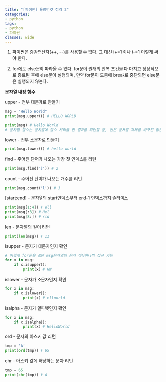 ```yaml
---
title: "[파이썬] 몰랐던것 정리 2"
categories:
- python
tags:
- python
- 파이썬
classes: wide
---
```


1. 파이썬은 증감연산자(++, --)를 사용할 수 없다. 그 대신 i+=1 이나 i-=1 이렇게 써야 한다.

2. for에도 else문이 따라올 수 있다. for문이 원래의 반복 조건을 다 마치고 정상적으로 종료된 후에 else문이 실행되며, 만약 for문이 도중에 break로 중단되면 else문은 실행되지 않는다.



**문자열 내장 함수**



upper - 전부 대문자로 만들기

```python
msg = "Hello World"
print(msg.upper()) # HELLO WORLD

print(msg) # Hello World
# 문자열 함수는 문자열에 함수 처리를 한 결과를 리턴할 뿐, 원본 문자열 자체를 바꾸진 않는다
```

lower - 전부 소문자로 만들기

```python
print(msg.lower()) # hello world
```

find - 주어진 단어가 나오는 가장 첫 인덱스를 리턴

```python
print(msg.find('l')) # 2
```

count - 주어진 단어가 나오는 개수를 리턴

```python
print(msg.count('l')) # 3
```

[start:end] - 문자열의 start인덱스부터 end-1 인덱스까지 슬라이스

```python
print(msg[1:4]) # ell
print(msg[:3]) # Hel
print(msg[8:]) # rld
```

len - 문자열의 길이 리턴

```python
print(len(msg)) # 11
```

isupper - 문자가 대문자인지 확인

```python
# 이렇게 for문을 쓰면 msg문자열의 문자 하나하나씩 접근 가능
for x in msg:
    if x.isupper():
        print(x) # HW
```

islower - 문자가 소문자인지 확인

```python
for x in msg:
    if x.islower():
        print(x) # elloorld
```

isalpha - 문자가 알파벳인지 확인

```python
for x in msg:
    if x.isalpha():
        print(x) # HelloWorld
```

ord - 문자의 아스키 값 리턴

```python
tmp = 'A'
print(ord(tmp)) # 65
```

chr - 아스키 값에 해당하는 문자 리턴

```python
tmp = 65
print(chr(tmp)) # A
```